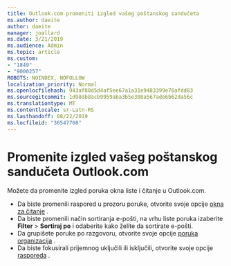 ```yaml
---
title: Outlook.com promeniti izgled vašeg poštanskog sandučeta
ms.author: daeite
author: daeite
manager: joallard
ms.date: 3/21/2019
ms.audience: Admin
ms.topic: article
ms.custom:
- "1849"
- "9000257"
ROBOTS: NOINDEX, NOFOLLOW
localization_priority: Normal
ms.openlocfilehash: 943af80d5d4af5ee67a1a31e9483399e76afdd83
ms.sourcegitcommit: 1d98db8acb9959aba3b5e308a567ade6b62da56c
ms.translationtype: MT
ms.contentlocale: sr-Latn-RS
ms.lasthandoff: 08/22/2019
ms.locfileid: "36547708"
---
```

# <a name="change-the-look-of-your-outlookcom-mailbox"></a>Promenite izgled vašeg poštanskog sandučeta Outlook.com

Možete da promenite izgled poruka okna liste i čitanje u Outlook.com.

- Da biste promenili raspored u prozoru poruke, otvorite svoje opcije [okna za čitanje](https://outlook.live.com/mail/options/mail/layout/readingPane) .
- Da biste promenili način sortiranja e-pošti, na vrhu liste poruka izaberite **Filter** > **Sortiraj po** i odaberite kako želite da sortirate e-pošti.
- Da grupišete poruke po razgovoru, otvorite svoje opcije [poruka organizacija](https://outlook.live.com/mail/options/mail/layout/conversations) .
- Da biste fokusirali prijemnog uključili ili isključili, otvorite svoje opcije [rasporeda](https://outlook.live.com/mail/options/mail/layout/focused) .